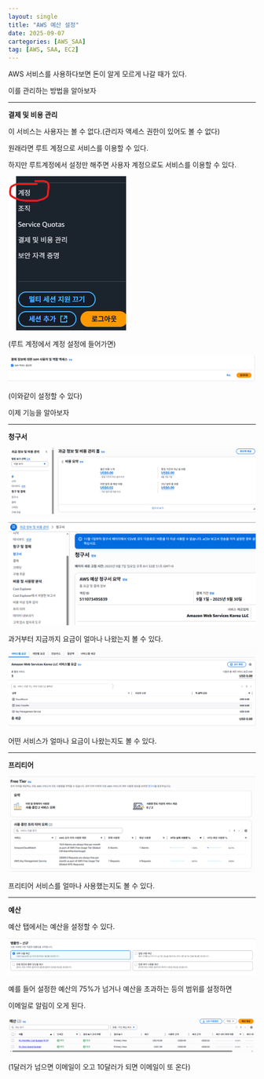 ```yaml
---
layout: single
title: "AWS 예산 설정"
date: 2025-09-07
cartegories: [AWS_SAA]
tag: [AWS, SAA, EC2]
---
```


AWS 서비스를 사용하다보면 돈이 알게 모르게 나갈 때가 있다.

이를 관리하는 방법을 알아보자

- - -

**결제 및 비용 관리**

이 서비스는 사용자는 볼 수 없다.(관리자 액세스 권한이 있어도 볼 수 없다)

원래라면 루트 계정으로 서비스를 이용할 수 있다.

하지만 루트계정에서 설정만 해주면 사용자 계정으로도 서비스를 이용할 수 있다.

![EC2](/스샷%20자료실/EC2/3.png)

(루트 계정에서 계정 설정에 들어가면)

![EC2](/스샷%20자료실/EC2/4.png)

(이와같이 설정할 수 있다)

이제 기능을 알아보자

- - -

**청구서**

![EC2](/스샷%20자료실/EC2/1.png)


![EC2](/스샷%20자료실/EC2/2.png)

과거부터 지금까지 요금이 얼마나 나왔는지 볼 수 있다.


![EC2](/스샷%20자료실/EC2/5.png)

어떤 서비스가 얼마나 요금이 나왔는지도 볼 수 있다.

- - -

**프리티어**

![EC2](/스샷%20자료실/EC2/6.png)

프리티어 서비스를 얼마나 사용했는지도 볼 수 있다.

- - -

**예산**

예산 탭에서는 예산을 설정할 수 있다.

![EC2](/스샷%20자료실/EC2/7.png)

예를 들어 설정한 예산의 75%가 넘거나 예산을 초과하는 등의 범위를 설정하면

이메일로 알림이 오게 된다.

![EC2](/스샷%20자료실/EC2/8.png)

(1달러가 넘으면 이메일이 오고 10달러가 되면 이메일이 또 온다)